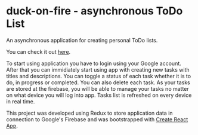 # duck-on-fire - asynchronous ToDo List

An asynchronous application for creating personal ToDo lists.

You can check it out [here](http://duck-on-fire.surge.sh/).

To start using application you have to login using your Google account.
After that you can immidiately start using app with creating new tasks with titles and descriptions.
You can toggle a status of each task whether it is to do, in progress or completed. You can also delete each task.
As your tasks are stored at the firebase, you will be able to manage your tasks no matter on what device you will log into app.
Tasks list is refreshed on every device in real time.

This project was developed using Redux to store application data in connection to Google's Firebase and was bootstrapped with [Create React App](https://github.com/facebookincubator/create-react-app).
